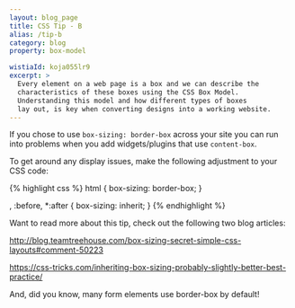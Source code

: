 ```yaml
---
layout: blog_page
title: CSS Tip - B
alias: /tip-b
category: blog
property: box-model

wistiaId: koja055lr9
excerpt: >
  Every element on a web page is a box and we can describe the 
  characteristics of these boxes using the CSS Box Model. 
  Understanding this model and how different types of boxes 
  lay out, is key when converting designs into a working website.
---
```


If you chose to use `box-sizing: border-box` across your site you can run into problems when you add widgets/plugins that use `content-box`.

To get around any display issues, make the following adjustment to your CSS code:

{% highlight css %}
html {
box-sizing: border-box;
}

, :before, *:after {
box-sizing: inherit;
}
{% endhighlight %}

Want to read more about this tip, check out the following two blog articles:

<http://blog.teamtreehouse.com/box-sizing-secret-simple-css-layouts#comment-50223>

<https://css-tricks.com/inheriting-box-sizing-probably-slightly-better-best-practice/>

And, did you know, many form elements use border-box by default!
